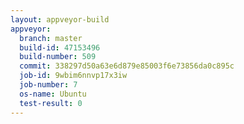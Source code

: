```yaml
---
layout: appveyor-build
appveyor:
  branch: master
  build-id: 47153496
  build-number: 509
  commit: 338297d50a63e6d879e85003f6e73856da0c895c
  job-id: 9wbim6nnvp17x3iw
  job-number: 7
  os-name: Ubuntu
  test-result: 0
---
```

